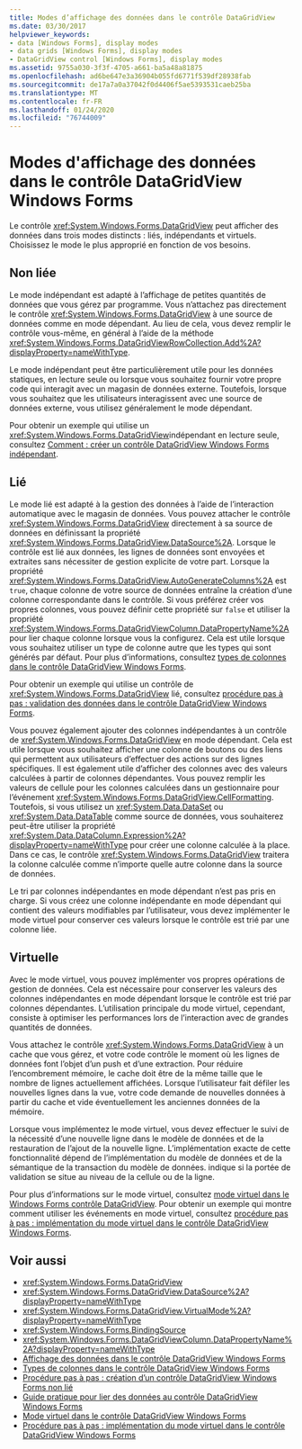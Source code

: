 ```yaml
---
title: Modes d’affichage des données dans le contrôle DataGridView
ms.date: 03/30/2017
helpviewer_keywords:
- data [Windows Forms], display modes
- data grids [Windows Forms], display modes
- DataGridView control [Windows Forms], display modes
ms.assetid: 9755a030-3f3f-4705-a661-ba5a48a81875
ms.openlocfilehash: ad6be647e3a36904b055fd6771f539df28938fab
ms.sourcegitcommit: de17a7a0a37042f0d4406f5ae5393531caeb25ba
ms.translationtype: MT
ms.contentlocale: fr-FR
ms.lasthandoff: 01/24/2020
ms.locfileid: "76744009"
---
```

# <a name="data-display-modes-in-the-windows-forms-datagridview-control"></a>Modes d'affichage des données dans le contrôle DataGridView Windows Forms
Le contrôle <xref:System.Windows.Forms.DataGridView> peut afficher des données dans trois modes distincts : liés, indépendants et virtuels. Choisissez le mode le plus approprié en fonction de vos besoins.  
  
## <a name="unbound"></a>Non liée  
 Le mode indépendant est adapté à l’affichage de petites quantités de données que vous gérez par programme. Vous n’attachez pas directement le contrôle <xref:System.Windows.Forms.DataGridView> à une source de données comme en mode dépendant. Au lieu de cela, vous devez remplir le contrôle vous-même, en général à l’aide de la méthode <xref:System.Windows.Forms.DataGridViewRowCollection.Add%2A?displayProperty=nameWithType>.  
  
 Le mode indépendant peut être particulièrement utile pour les données statiques, en lecture seule ou lorsque vous souhaitez fournir votre propre code qui interagit avec un magasin de données externe. Toutefois, lorsque vous souhaitez que les utilisateurs interagissent avec une source de données externe, vous utilisez généralement le mode dépendant.  
  
 Pour obtenir un exemple qui utilise un <xref:System.Windows.Forms.DataGridView>indépendant en lecture seule, consultez [Comment : créer un contrôle DataGridView Windows Forms indépendant](how-to-create-an-unbound-windows-forms-datagridview-control.md).  
  
## <a name="bound"></a>Lié  
 Le mode lié est adapté à la gestion des données à l’aide de l’interaction automatique avec le magasin de données. Vous pouvez attacher le contrôle <xref:System.Windows.Forms.DataGridView> directement à sa source de données en définissant la propriété <xref:System.Windows.Forms.DataGridView.DataSource%2A>. Lorsque le contrôle est lié aux données, les lignes de données sont envoyées et extraites sans nécessiter de gestion explicite de votre part. Lorsque la propriété <xref:System.Windows.Forms.DataGridView.AutoGenerateColumns%2A> est `true`, chaque colonne de votre source de données entraîne la création d’une colonne correspondante dans le contrôle. Si vous préférez créer vos propres colonnes, vous pouvez définir cette propriété sur `false` et utiliser la propriété <xref:System.Windows.Forms.DataGridViewColumn.DataPropertyName%2A> pour lier chaque colonne lorsque vous la configurez. Cela est utile lorsque vous souhaitez utiliser un type de colonne autre que les types qui sont générés par défaut. Pour plus d’informations, consultez [types de colonnes dans le contrôle DataGridView Windows Forms](column-types-in-the-windows-forms-datagridview-control.md).  
  
 Pour obtenir un exemple qui utilise un contrôle de <xref:System.Windows.Forms.DataGridView> lié, consultez [procédure pas à pas : validation des données dans le contrôle DataGridView Windows Forms](walkthrough-validating-data-in-the-windows-forms-datagridview-control.md).  
  
 Vous pouvez également ajouter des colonnes indépendantes à un contrôle de <xref:System.Windows.Forms.DataGridView> en mode dépendant. Cela est utile lorsque vous souhaitez afficher une colonne de boutons ou des liens qui permettent aux utilisateurs d’effectuer des actions sur des lignes spécifiques. Il est également utile d’afficher des colonnes avec des valeurs calculées à partir de colonnes dépendantes. Vous pouvez remplir les valeurs de cellule pour les colonnes calculées dans un gestionnaire pour l’événement <xref:System.Windows.Forms.DataGridView.CellFormatting>. Toutefois, si vous utilisez un <xref:System.Data.DataSet> ou <xref:System.Data.DataTable> comme source de données, vous souhaiterez peut-être utiliser la propriété <xref:System.Data.DataColumn.Expression%2A?displayProperty=nameWithType> pour créer une colonne calculée à la place. Dans ce cas, le contrôle <xref:System.Windows.Forms.DataGridView> traitera la colonne calculée comme n’importe quelle autre colonne dans la source de données.  
  
 Le tri par colonnes indépendantes en mode dépendant n’est pas pris en charge. Si vous créez une colonne indépendante en mode dépendant qui contient des valeurs modifiables par l’utilisateur, vous devez implémenter le mode virtuel pour conserver ces valeurs lorsque le contrôle est trié par une colonne liée.  
  
## <a name="virtual"></a>Virtuelle  
 Avec le mode virtuel, vous pouvez implémenter vos propres opérations de gestion de données. Cela est nécessaire pour conserver les valeurs des colonnes indépendantes en mode dépendant lorsque le contrôle est trié par colonnes dépendantes. L’utilisation principale du mode virtuel, cependant, consiste à optimiser les performances lors de l’interaction avec de grandes quantités de données.  
  
 Vous attachez le contrôle <xref:System.Windows.Forms.DataGridView> à un cache que vous gérez, et votre code contrôle le moment où les lignes de données font l’objet d’un push et d’une extraction. Pour réduire l’encombrement mémoire, le cache doit être de la même taille que le nombre de lignes actuellement affichées. Lorsque l’utilisateur fait défiler les nouvelles lignes dans la vue, votre code demande de nouvelles données à partir du cache et vide éventuellement les anciennes données de la mémoire.  
  
 Lorsque vous implémentez le mode virtuel, vous devez effectuer le suivi de la nécessité d’une nouvelle ligne dans le modèle de données et de la restauration de l’ajout de la nouvelle ligne. L’implémentation exacte de cette fonctionnalité dépend de l’implémentation du modèle de données et de la sémantique de la transaction du modèle de données. indique si la portée de validation se situe au niveau de la cellule ou de la ligne.  
  
 Pour plus d’informations sur le mode virtuel, consultez [mode virtuel dans le Windows Forms contrôle DataGridView](virtual-mode-in-the-windows-forms-datagridview-control.md). Pour obtenir un exemple qui montre comment utiliser les événements en mode virtuel, consultez [procédure pas à pas : implémentation du mode virtuel dans le contrôle DataGridView Windows Forms](implementing-virtual-mode-wf-datagridview-control.md).  
  
## <a name="see-also"></a>Voir aussi

- <xref:System.Windows.Forms.DataGridView>
- <xref:System.Windows.Forms.DataGridView.DataSource%2A?displayProperty=nameWithType>
- <xref:System.Windows.Forms.DataGridView.VirtualMode%2A?displayProperty=nameWithType>
- <xref:System.Windows.Forms.BindingSource>
- <xref:System.Windows.Forms.DataGridViewColumn.DataPropertyName%2A?displayProperty=nameWithType>
- [Affichage des données dans le contrôle DataGridView Windows Forms](displaying-data-in-the-windows-forms-datagridview-control.md)
- [Types de colonnes dans le contrôle DataGridView Windows Forms](column-types-in-the-windows-forms-datagridview-control.md)
- [Procédure pas à pas : création d’un contrôle DataGridView Windows Forms non lié](walkthrough-creating-an-unbound-windows-forms-datagridview-control.md)
- [Guide pratique pour lier des données au contrôle DataGridView Windows Forms](how-to-bind-data-to-the-windows-forms-datagridview-control.md)
- [Mode virtuel dans le contrôle DataGridView Windows Forms](virtual-mode-in-the-windows-forms-datagridview-control.md)
- [Procédure pas à pas : implémentation du mode virtuel dans le contrôle DataGridView Windows Forms](implementing-virtual-mode-wf-datagridview-control.md)

